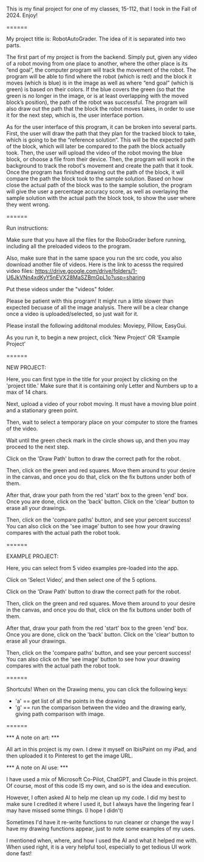 This is my final project for one of my classes, 15-112, that I took in the Fall of 2024. Enjoy!

======

My project title is: RobotAutoGrader. The idea of it is separated into two parts.

The first part of my project is from the backend. Simply put, given any video of a robot moving from one place to another, where the other place is its “end goal”, the computer program will track the movement of the robot. The program will be able to find where the robot (which is red) and the block it moves (which is blue) is in the image as well as where “end goal” (which is green) is based on their colors. If the blue covers the green (so that the green is no longer in the image, or is at least overlapping with the moved block’s position), the path of the robot was successful. The program will also draw out the path that the block the robot moves takes, in order to use it for the next step, which is, the user interface portion. 

As for the user interface of this program, it can be broken into several parts. First, the user will draw the path that they plan for the tracked block to take, which is going to be the “reference solution”. This will be the expected path of the block, which will later be compared to the path the block actually took. Then, the user will upload the video of the robot moving the blue block, or choose a file from their device. Then, the program will work in the background to track the robot's movement and create the path that it took. Once the program has finished drawing out the path of the block, it will compare the path the block took to the sample solution. Based on how close the actual path of the block was to the sample solution, the program will give the user a percentage accuracy score, as well as overlaying the sample solution with the actual path the block took, to show the user where they went wrong. 

======

Run instructions:


Make sure that you have all the files for the RoboGrader before running, including all the preloaded videos to the program.

Also, make sure that in the same space you run the src code, you also download another file of videos. Here is the link to acesss the required video files:
https://drive.google.com/drive/folders/1-U6JkVNn4xdKyY5nEVX28MaSZBmGpL1o?usp=sharing

Put these videos under the "videos" folder.

Please be patient with this program! It might run a little slower than expected becuase of all the image analysis. There will be a clear change once a video is uploaded/selected, so just wait for it. 

Please install the following additonal modules: Moviepy, Pillow, EasyGui.



As you run it, to begin a new project, click 'New Project' OR ‘Example Project’

======

NEW PROJECT:

Here, you can first type in the title for your project by clicking on the 'project title.' Make sure that it is containing only Letter and Numbers up to a max of 14 chars.

Next, upload a video of your robot moving. It must have a moving blue point and a stationary green point. 

Then, wait to select a temporary place on your computer to store the frames of the video. 

Wait until the green check mark in the circle shows up, and then you may proceed to the next step. 

Click on the 'Draw Path' button to draw the correct path for the robot.

Then, click on the green and red squares. Move them around to your desire in the canvas, and once you do that, click on the fix buttons under both of them.

After that, draw your path from the red 'start' box to the green 'end' box. Once you are done, click on the 'back' button. Click on the 'clear' button to erase all your drawings.

Then, click on the 'compare paths' button, and see your percent success! You can also click on the 'see image' button to see how your drawing compares with the actual path the robot took. 

======

EXAMPLE PROJECT:

Here, you can select from 5 video examples pre-loaded into the app. 

Click on ‘Select Video’, and then select one of the 5 options. 

Click on the 'Draw Path' button to draw the correct path for the robot.

Then, click on the green and red squares. Move them around to your desire in the canvas, and once you do that, click on the fix buttons under both of them.

After that, draw your path from the red 'start' box to the green 'end' box. Once you are done, click on the 'back' button. Click on the 'clear' button to erase all your drawings.

Then, click on the 'compare paths' button, and see your percent success! You can also click on the 'see image' button to see how your drawing compares with the actual path the robot took. 

======

Shortcuts!
When on the Drawing menu, you can click the following keys:
- 'a' == get list of all the points in the drawing
- 'g' == run the comparison between the video and the drawing early, giving path comparison with image.

======

*** A note on art: ***

All art in this project is my own. I drew it myself on IbisPaint on my iPad, and then uploaded it to Pinterest to get the image URL. 

*** A note on AI use: ***

I have used a mix of Microsoft Co-Pilot, ChatGPT, and Claude in this project. 
Of course, most of this code IS my own, and so is the idea and execution. 

However, I often asked AI to help me clean up my code. I did my best to make sure I credited it
where I used it, but I always have the lingering fear I may have missed some things. (I hope I didn't)

Sometimes I'd have it re-write functions to run cleaner or change the way I have my drawing functions appear, just to note some examples of my uses.

I mentioned when, where, and how I used the AI and what it helped me with. When used right, it is a very helpful tool, especially to 
get tedious UI work done fast!

